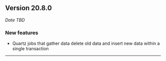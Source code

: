 
## Version 20.8.0
_Date TBD_

### New features
* Quartz jobs that gather data delete old data and insert new data within a single transaction

---
